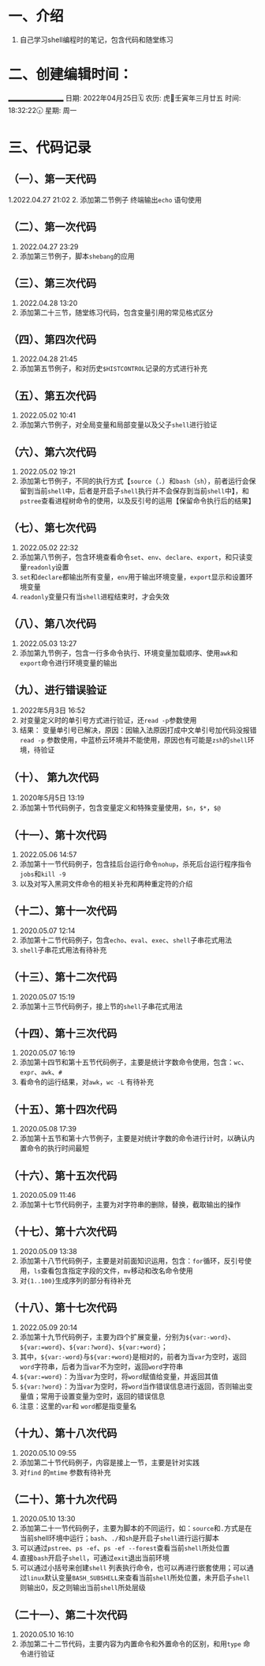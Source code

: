 # 一、介绍
1. 自己学习shell编程时的笔记，包含代码和随堂练习



# 二、创建编辑时间：
▂▂▂▂▂▂▂▂
日期: 2022年04月25日🗓️
农历: 虎🐅壬寅年三月廿五
时间: 18:32:22🕡
星期: 周一

# 三、代码记录
## （一）、第一天代码
1.2022.04.27 21:02 
2. 添加第二节例子 终端输出`echo` 语句使用

## （二）、第一次代码
1. 2022.04.27 23:29
2. 添加第三节例子，脚本`shebang`的应用

## （三）、第三次代码
1. 2022.04.28 13:20
2. 添加第二十三节，随堂练习代码，包含变量引用的常见格式区分

## （四）、第四次代码
1. 2022.04.28 21:45
2. 添加第五节例子，和对历史`$HISTCONTROL`记录的方式进行补充

## （五）、第五次代码
1. 2022.05.02 10:41
2. 添加第六节例子，对全局变量和局部变量以及父子`shell`进行验证

## （六）、第六次代码
1. 2022.05.02 19:21
2. 添加第七节例子，不同的执行方式【`source`（`.`）和`bash`（`sh`），前者运行会保留到当前`shell`中，后者是开启子`shell`执行并不会保存到当前`shell`中】，和`pstree`查看进程树命令的使用，以及反引号的运用【保留命令执行后的结果】

## （七）、第七次代码
1. 2022.05.02 22:32
2. 添加第八节例子，包含环境查看命令`set`、`env`、`declare`、`export`，和只读变量`readonly`设置
3. `set`和`declare`都输出所有变量，`env`用于输出环境变量，`export`显示和设置环境变量
4. `readonly`变量只有当`shell`进程结束时，才会失效

## （八）、第八次代码
1. 2022.05.03 13:27
2. 添加第九节例子，包含一行多命令执行、环境变量加载顺序、使用`awk`和`export`命令进行环境变量的输出

## （九）、进行错误验证
1. 2022年5月3日 16:52
2. 对变量定义时的单引号方式进行验证，还`read -p`参数使用
3. 结果：
	变量单引号已解决，原因：因输入法原因打成中文单引号加代码没报错
	`read -p` 参数使用，中蓝桥云环境并不能使用，原因也有可能是`zsh`的`shell`环境，待验证

## （十）、 第九次代码
1. 2020年5月5日 13:19
2. 添加第十节代码例子，包含变量定义和特殊变量使用，`$n`，`$*`，`$@`

## （十一）、第十次代码
1. 2022.05.06 14:57
2. 添加第十一节代码例子，包含挂后台运行命令`nohup`，杀死后台运行程序指令`jobs`和`kill -9`
3. 以及对写入黑洞文件命令的相关补充和两种重定符的介绍

## （十二）、第十一次代码
1. 2020.05.07 12:14
2. 添加第十二节代码例子，包含`echo`、`eval`、`exec`、`shell`子串花式用法
3. `shell`子串花式用法有待补充

## （十三）、第十二次代码
1. 2020.05.07 15:19
2. 添加第十三节代码例子，接上节的`shell`子串花式用法

## （十四）、第十三次代码
1. 2020.05.07 16:19
2. 添加第十四节和第十五节代码例子，主要是统计字数命令使用，包含：`wc`、`expr`、`awk`、`#`
3. 看命令的运行结果，对`awk`，`wc -L` 有待补充

## （十五）、第十四次代码
1. 2020.05.08 17:39
2. 添加第十五节和第十六节例子，主要是对统计字数的命令进行计时，以确认内置命令的执行时间最短

## （十六）、第十五次代码
1. 2020.05.09 11:46
2. 添加第十七节代码例子，主要为对字符串的删除，替换，截取输出的操作

## （十七）、第十六次代码
1. 2020.05.09 13:38
2. 添加第十八节代码例子，主要是对前面知识运用，包含：`for`循环，反引号使用，`ls`查看包含指定字段的文件，`mv`移动和改名命令使用
3. 对`{1..100}`生成序列的部分有待补充

## （十八）、第十七次代码
1. 2022.05.09 20:14
2. 添加第十九节代码例子，主要为四个扩展变量，分别为`${var:-word}`、`${var:=word}`、`${var:?word}`、`${var:+word}`；
3. 其中，`${var:-word}`与`${var:+word}`是相对的，前者为当`var`为空时，返回`word`字符串，后者为当`var`不为空时，返回`word`字符串
4. `${var:=word}`：为当`var`为空时，将`word`赋值给变量，并返回其值
5. `${var:?word}`：为当`var`为空时，将`word`当作错误信息进行返回，否则输出变量值；常用于设置变量为空时，返回的错误信息
6. 注意：这里的`var`和 `word`都是指变量名

## （十九）、第十八次代码
1. 2020.05.10 09:55
2. 添加第二十节代码例子，内容是接上一节，主要是针对实践
3. 对`find` 的`mtime` 参数有待补充

## （二十）、第十九次代码
1. 2020.05.10 13:30
2. 添加第二十一节代码例子，主要为脚本的不同运行，如：`source`和`.`方式是在当前shell环境中运行；`bash`、`./`和`sh`是开启子`shell`进行运行脚本
3. 可以通过`pstree`、`ps -ef`、`ps -ef --forest`查看当前`shell`所处位置
4. 直接`bash`开启子`shell`，可通过`exit`退出当前环境
5. 可以通过小括号来创建`shell` 列表执行命令，也可以再进行嵌套使用；可以通过`linux`默认变量`BASH_SUBSHELL`来查看当前`shell`所处位置，未开启子`shell`则输出0，反之则输出当前`shell`所处层级

## （二十一）、第二十次代码
1. 2020.05.10 16:10
2. 添加第二十二节代码，主要内容为内置命令和外置命令的区别，和用`type` 命令进行验证
